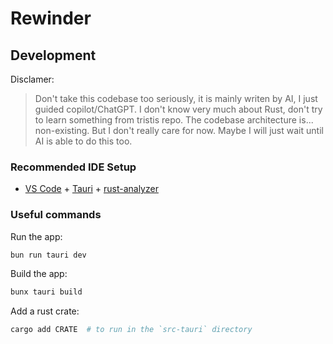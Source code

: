 # Rewinder

## Development

Disclamer:
> Don't take this codebase too seriously, it is mainly writen by AI, I just guided copilot/ChatGPT.
> I don't know very much about Rust, don't try to learn something from tristis repo.
> The codebase architecture is... non-existing. But I don't really care for now.
> Maybe I will just wait until AI is able to do this too.


### Recommended IDE Setup

- [VS Code](https://code.visualstudio.com/) + [Tauri](https://marketplace.visualstudio.com/items?itemName=tauri-apps.tauri-vscode) + [rust-analyzer](https://marketplace.visualstudio.com/items?itemName=rust-lang.rust-analyzer)




### Useful commands

Run the app:
```bash
bun run tauri dev
```


Build the app:
```bash
bunx tauri build
```


Add a rust crate:
```bash
cargo add CRATE  # to run in the `src-tauri` directory
```


